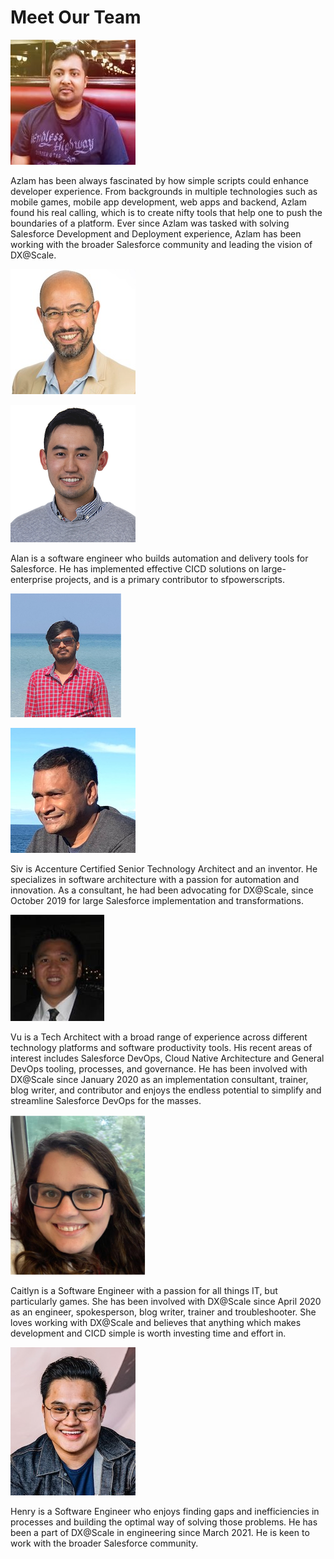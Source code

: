 # Meet Our Team

![Azlam Abdulsalam - Product Manager](../.gitbook/assets/azlam-abdulsalam.jpg)

Azlam has been always fascinated by how simple scripts could enhance developer experience. From backgrounds in multiple technologies such as mobile games, mobile app development, web apps and backend, Azlam found his real calling, which is to create nifty tools that help one to push the boundaries of a platform. Ever since Azlam was tasked with solving Salesforce Development and Deployment experience, Azlam has been working with the broader Salesforce community and leading the vision of DX@Scale.

![Ramzi Akremi - Executive Sponsor](../.gitbook/assets/ramzi.akremi%20%281%29.jpg)

![Alan Ly - Engineer](../.gitbook/assets/alan-ly.png)

Alan is a software engineer who builds automation and delivery tools for Salesforce. He has implemented effective CICD solutions on large-enterprise projects, and is a primary contributor to sfpowerscripts.

![Manivasaga Murugesan - Engineer](../.gitbook/assets/manivasaga-murugesan.png)

![Jothy Sivanand - ANZ Ambasssador](../.gitbook/assets/sivanand.jothy.jpg)

Siv is Accenture Certified Senior Technology Architect and an inventor. He specializes in software architecture with a passion for automation and innovation. As a consultant, he had been advocating for DX@Scale, since October 2019 for large Salesforce implementation and transformations.

![Vu Ha - North American Ambassador](../.gitbook/assets/vu.ha.jpg)

Vu is a Tech Architect with a broad range of experience across different technology platforms and software productivity tools. His recent areas of interest includes Salesforce DevOps, Cloud Native Architecture and General DevOps tooling, processes, and governance. He has been involved with DX@Scale since January 2020 as an implementation consultant, trainer, blog writer, and contributor and enjoys the endless potential to simplify and streamline Salesforce DevOps for the masses.

![Caitlyn Mills - Engineer and Developer Relations](../.gitbook/assets/caitlyn-1.png)

Caitlyn is a Software Engineer with a passion for all things IT, but particularly games. She has been involved with DX@Scale since April 2020 as an engineer, spokesperson, blog writer, trainer and troubleshooter. She loves working with DX@Scale and believes that anything which makes development and CICD simple is worth investing time and effort in.

![Henry Lay - Engineer](../.gitbook/assets/henry_lay.jpg)

Henry is a Software Engineer who enjoys finding gaps and inefficiencies in processes and building the optimal way of solving those problems. He has been a part of DX@Scale in engineering since March 2021. He is keen to work with the broader Salesforce community.

